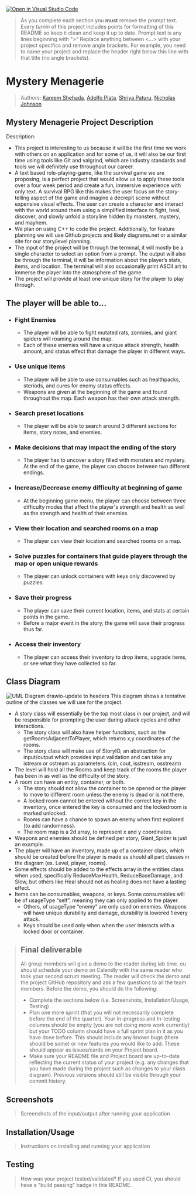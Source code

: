[![Open in Visual Studio Code](https://classroom.github.com/assets/open-in-vscode-c66648af7eb3fe8bc4f294546bfd86ef473780cde1dea487d3c4ff354943c9ae.svg)](https://classroom.github.com/online_ide?assignment_repo_id=9894820&assignment_repo_type=AssignmentRepo)
 > As you complete each section you **must** remove the prompt text. Every *turnin* of this project includes points for formatting of this README so keep it clean and keep it up to date. 
 > Prompt text is any lines beginning with "\>"
 > Replace anything between \<...\> with your project specifics and remove angle brackets. For example, you need to name your project and replace the header right below this line with that title (no angle brackets). 
# Mystery Menagerie
 
 > Authors: [Kareem Shehada](https://github.com/karyeet), [Adolfo Plata](https://github.com/Anonymous-Mouse), [Shriya Paturu](https://github.com/shriyapaturu07), [Nicholas Johnson](https://github.com/bricks4nick)

## Mystery Menagerie Project Description

Description:
- This project is interesting to us because it will be the first time we work with others on an application and for some of us, it will also be our first time using tools like Git and valgrind, which are industry standards and tools we will definitely use throughout our career. 
- A text based role-playing-game, like the survival game we are proposing, is a perfect project that would allow us to apply these tools over a four week period and create a fun, immersive experience with only text. A survival RPG like this makes the user focus on the story-telling aspect of the game and imagine a decrepit scene without expensive visual effects. The user can create a character and interact with the world around them using a simplified interface to fight, heal, discover, and slowly unfold a storyline hidden by monsters, mystery, and mayhem. 
- We plan on using C++ to code the project. Additionally, for feature planning we will use Github projects and likely diagrams.net or a similar site for our story/level planning.
- The input of the project will be through the terminal, it will mostly be a single character to select an option from a prompt. The output will also be through the terminal, it will be information about the player’s stats, items, and location. The terminal will also occasionally print ASCII art to immerse the player into the atmosphere of the game.
- The project will provide at least one unique story for the player to play through.
## The player will be able to...
- ### Fight Enemies
  - The player will be able to fight mutated rats, zombies, and giant spiders will roaming around the map.
  - Each of these enemies will have a unique attack strength, health amount, and status effect that damage the player in different ways.
- ### Use unique items
  - The player will be able to use consumables such as healthpacks, steriods, and cures for enemy status effects.
  - Weapons are given at the beginning of the game and found throughout the map. Each weapon has their own attack strength.
- ### Search preset locations
  - The player will be able to search around 3 different sections for items, story notes, and enemies.
- ### Make decisions that may impact the ending of the story
  - The player has to uncover a story filled with monsters and mystery. At the end of the game, the player can choose between two different endings.
- ### Increase/Decrease enemy difficulty at beginning of game
  - At the beginning game menu, the player can choose between three difficulty modes that affect the player's strength and health as well as the strength and health of their enemies.
- ### View their location and searched rooms on a map
  - The player can view their location and searched rooms on a map.
- ### Solve puzzles for containers that guide players through the map or open unique rewards
  - The player can unlock containers with keys only discovered by puzzles.
- ### Save their progress
  - The player can save their current location, items, and stats at certain points in the game.
  - Before a major event in the story, the game will save their progress thus far.
- ### Access their inventory
  - The player can access their inventory to drop items, upgrade items, or see what they have collected so far.

## Class Diagram
![UML Diagram drawio-update to headers](https://user-images.githubusercontent.com/28524112/225465452-35b0f385-5a47-45cb-851b-8834e1006e92.png)
This diagram shows a tentative outline of the classes we will use for the project. 
 - A story class will essentially be the top most class in our project, and will be responsible for prompting the user during attack cycles and other interactions. 
   - The story class will also have helper functions, such as the getRoomsAdjacentToPlayer, which returns x,y coordinates of the rooms.
   - The story class will make use of StoryIO, an abstraction for input/output which provides input validation and can take any istream or ostream as parameters. (cin, cout, isstream, osstream)
 - The level will hold all the Rooms and keep track of the rooms the player has been in as well as the difficulty of the story. 
 - A room can have an entity, container, or both. 
   - The story should not allow the container to be opened or the player to move to different room unless the enemy is dead or is not there. 
   - A locked room cannot be entered without the correct key in the inventory, once entered the key is consumed and the lockedroom is marked unlocked. 
   - Rooms can have a chance to spawn an enemy when first explored (to add randomness). 
   - The room map is a 2d array, to represent x and y coordinates. 
 - Weapons and enemies should be defined per story, Giant_Spider is just an example. 
 - The player will have an inventory, made up of a container class, which should be created before the player is made as should all part classes in the diagram (ex. Level, player, rooms). 
 - Some effects should be added to the effects array in the entities class when used, specifically ReduceMaxHealth, ReduceBaseDamage, and Slow, but others like Heal should not as healing does not have a lasting effect.
 - Items can be consumables, weapons, or keys. Some consumables will be of usageType “self”, meaning they can only applied to the player. 
   - Others, of usageType “enemy” are only used on enemies. Weapons will have unique durability and damage, durability is lowered 1 every attack. 
   - Keys should be used only when when the user interacts with a locked door or container.
 
 
 > ## Final deliverable
 > All group members will give a demo to the reader during lab time. ou should schedule your demo on Calendly with the same reader who took your second scrum meeting. The reader will check the demo and the project GitHub repository and ask a few questions to all the team members. 
 > Before the demo, you should do the following:
 > * Complete the sections below (i.e. Screenshots, Installation/Usage, Testing)
 > * Plan one more sprint (that you will not necessarily complete before the end of the quarter). Your In-progress and In-testing columns should be empty (you are not doing more work currently) but your TODO column should have a full sprint plan in it as you have done before. This should include any known bugs (there should be some) or new features you would like to add. These should appear as issues/cards on your Project board.
 > * Make sure your README file and Project board are up-to-date reflecting the current status of your project (e.g. any changes that you have made during the project such as changes to your class diagram). Previous versions should still be visible through your commit history. 
 
 ## Screenshots
 > Screenshots of the input/output after running your application
 ## Installation/Usage
 > Instructions on installing and running your application
 ## Testing
 > How was your project tested/validated? If you used CI, you should have a "build passing" badge in this README.


